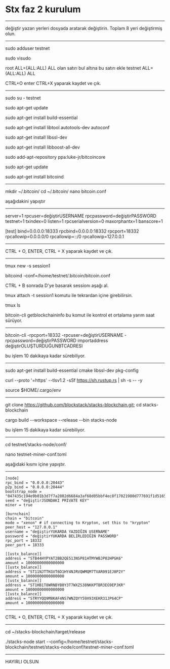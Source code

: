 # Stx faz 2 kurulum

-----------------------------------------------

değiştir yazan yerleri dosyada aratarak değiştirin.
Toplam 8 yeri değiştirmiş olun.

-----------------------------------------------

sudo adduser testnet

sudo visudo

root    ALL=(ALL:ALL) ALL 
olan satırı bul altına bu satırı ekle 
testnet ALL=(ALL:ALL) ALL

CTRL+O enter CTRL+X yaparak kaydet ve çık.

-----------------------------------------------

sudo su - testnet

sudo apt-get update

sudo apt-get install build-essential

sudo apt-get install libtool autotools-dev autoconf 

sudo apt-get install libssl-dev 

sudo apt-get install libboost-all-dev 

sudo add-apt-repository ppa:luke-jr/bitcoincore

sudo apt-get update 

sudo apt-get install bitcoind

-----------------------------------------

mkdir ~/.bitcoin/
cd ~/.bitcoin/
nano bitcoin.conf

aşağıdakini yapıştır

-----------------------------------------------

server=1
rpcuser=değiştirUSERNAME
rpcpassword=değiştirPASSWORD
testnet=1
txindex=0
listen=1
rpcserialversion=0
maxorphantx=1
banscore=1

[test]
bind=0.0.0.0:18333
rpcbind=0.0.0.0:18332
rpcport=18332
rpcallowip=0.0.0.0/0
rpcallowip=::/0
rpcallowip=127.0.0.1

-------------------------------------------------

CTRL + O, ENTER, CTRL + X yaparak kaydet ve çık.

-------------------------------------------------

tmux new -s session1

bitcoind -conf=/home/testnet/.bitcoin/bitcoin.conf

CTRL + B sonrada D'ye basarak sessionı aşağı al.

tmux attach -t session1 
komutu ile tekrardan içine girebilirsin.

tmux ls

bitcoin-cli getblockchaininfo 
bu komut ile kontrol et ortalama yarım saat sürüyor. 

-----------------------------------------------

bitcoin-cli -rpcport=18332 -rpcuser=değiştirUSERNAME -rpcpassword=değiştirPASSWORD importaddress değiştirOLUŞTURDUĞUNBTCADRESI

bu işlem 10 dakikaya kadar sürebiliyor.

-----------------------------------------------

sudo apt-get install build-essential cmake libssl-dev pkg-config

curl --proto '=https' --tlsv1.2 -sSf https://sh.rustup.rs | sh -s -- -y

source $HOME/.cargo/env

-----------------------------------------------

git clone https://github.com/blockstack/stacks-blockchain.git; cd stacks-blockchain

cargo build --workspace --release --bin stacks-node

bu işlem 15 dakikaya kadar sürebiliyor.

-----------------------------------------------

cd testnet/stacks-node/conf/

nano testnet-miner-conf.toml

aşağıdaki kısmı içine yapıştır.

-----------------------------------------------
```
[node]
rpc_bind = "0.0.0.0:20443"
p2p_bind = "0.0.0.0:20444"
bootstrap_node = "047435c194e9b01b3d7f7a2802d6684a3af68d05bbf4ec8f17021980d777691f1d51651f7f1d566532c804da506c117bbf79ad62eea81213ba58f8808b4d9504ad@xenon.blockstack.org:20444"
seed = "değiştirJSONDAKI PRIVATE KEY"
miner = true

[burnchain]
chain = "bitcoin"
mode = "xenon" # if connecting to Krypton, set this to "krypton"
peer_host = "127.0.0.1"
username = "değiştirYUKARDA YAZDIĞIN USERNAME"
password = "değiştirYUKARDA BELIRLEDIĞIN PASSWORD"
rpc_port = 18332
peer_port = 18333

[[ustx_balance]]
address = "STB44HYPYAT2BB2QE513NSP81HTMYWBJP02HPGK6"
amount = 10000000000000000
[[ustx_balance]]
address = "ST11NJTTKGVT6D1HY4NJRVQWMQM7TVAR091EJ8P2Y"
amount = 10000000000000000
[[ustx_balance]]
address = "ST1HB1T8WRNBYB0Y3T7WXZS38NKKPTBR3EG9EPJKR"
amount = 10000000000000000
[[ustx_balance]]
address = "STRYYQQ9M8KAF4NS7WNZQYY59X93XEKR31JP64CP"
amount = 10000000000000000
```
-----------------------------------------------

CTRL + O, ENTER, CTRL + X yaparak kaydet ve çık.

-----------------------------------------------

cd ~/stacks-blockchain/target/release

./stacks-node start --config=/home/testnet/stacks-blockchain/testnet/stacks-node/conf/testnet-miner-conf.toml

-----------------------------------------------

HAYIRLI OLSUN
